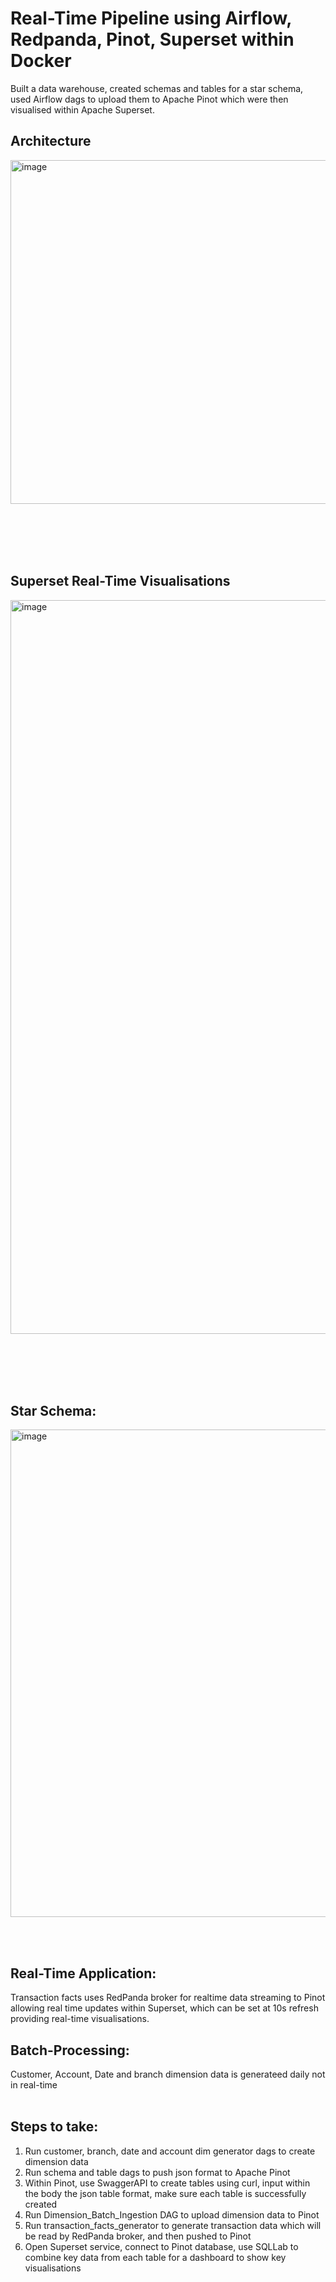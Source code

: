 # **Real-Time Pipeline using Airflow, Redpanda, Pinot, Superset within Docker**

Built a data warehouse, created schemas and tables for a star schema, used Airflow dags to upload them to Apache Pinot which were then visualised within Apache Superset. 

## **Architecture**

<img width="1474" height="550" alt="image" src="https://github.com/user-attachments/assets/6e3aeec6-5a26-4484-95bb-953756babeaa" />

<br></br>
<br></br>
## **Superset Real-Time Visualisations**

<img width="2494" height="1174" alt="image" src="https://github.com/user-attachments/assets/9a35f2aa-aa8c-466c-818e-7a2771b0d243" />

<br></br>
<br></br>

## **Star Schema:**
<img width="900" height="780" alt="image" src="https://github.com/user-attachments/assets/47a6492d-519d-48f4-943a-69f4397701fa" />

<br><br>

## **Real-Time Application:**
Transaction facts uses RedPanda broker for realtime data streaming to Pinot allowing real time updates within Superset, which can be set at 10s refresh providing real-time visualisations.

## **Batch-Processing:**
Customer, Account, Date and branch dimension data is generateed daily not in real-time
<br></br>

## **Steps to take:**
1) Run customer, branch, date and account dim generator dags to create dimension data
2) Run schema and table dags to push json format to Apache Pinot
3) Within Pinot, use SwaggerAPI to create tables using curl, input within the body the json table format, make sure each table is successfully created
4) Run Dimension_Batch_Ingestion DAG to upload dimension data to Pinot
5) Run transaction_facts_generator to generate transaction data which will be read by RedPanda broker, and then pushed to Pinot
6) Open Superset service, connect to Pinot database, use SQLLab to combine key data from each table for a dashboard to show key visualisations
